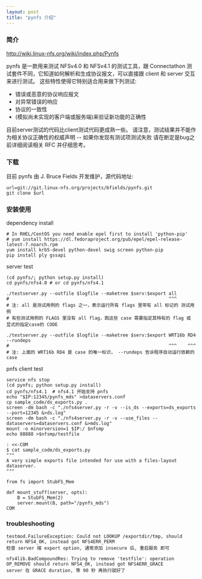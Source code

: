 ```yaml
---
layout: post
title: "pynfs 介绍"
---
```


### 简介
http://wiki.linux-nfs.org/wiki/index.php/Pynfs

pynfs 是一款用来测试 NFSv4.0 和 NFSv4.1 的测试工具，跟 Connectathon 测试套件不同，它知道如何解析和生成协议报文，可以直接跟 client 和 server 交互来进行测试。
这些特性使得它特别适合用来做下列测试:
 - 错误或恶意的协议响应报文
 - 对异常错误的响应
 - 协议的一致性
 - (模拟尚未实现的客户端或服务端)来验证新功能的正确性

目前server测试的代码比client测试代码更成熟一些。
请注意，测试结果并不能作为相关协议正确性的权威声明 -- 如果你发现有测试项测试失败 请在断定是bug之前详细阅读相关 RFC 并仔细思考。

### 下载
目前 pynfs 由 J. Bruce Fields 开发维护，源代码地址:
```
url=git://git.linux-nfs.org/projects/bfields/pynfs.git
git clone $url
```

### 安装使用
dependency install
```
# In RHEL/CentOS you need enable epel first to install 'python-pip'
# yum install https://dl.fedoraproject.org/pub/epel/epel-release-latest-7.noarch.rpm
yum install krb5-devel python-devel swig screen python-pip
pip install ply gssapi
```

server test
```
(cd pynfs/; python setup.py install)
cd pynfs/nfs4.0 # or cd pynfs/nfs4.1

./testserver.py --outfile $logfile --maketree $serv:$export all
#                                                           ^^^
# 注: all 是测试用例的 flags 之一，表示运行所有 flags 里带有 all 标记的 测试用例
# 有些测试用例的 FLAGS 里没有 all flag，跑这些 case 需要指定其特有的 flag 或 显式的指定case的 CODE

./testserver.py --outfile $logfile --maketree $serv:$export WRT16b RD4 --rundeps
#                                                           ^^^    ^^^
# 注: 上面的 WRT16b RD4 是 case 的唯一标识， --rundeps 告诉程序自动运行依赖的 case 
```

pnfs client test
```
service nfs stop
(cd pynfs; python setup.py install)
cd pynfs/nfs4.1  # nfs4.1 开始支持 pnfs
echo "$IP:12345/pynfs_mds" >dataservers.conf
cp sample_code/ds_exports.py .
screen -dm bash -c "./nfs4server.py -r -v --is_ds --exports=ds_exports --port=12345 &>ds.log"
screen -dm bash -c "./nfs4server.py -r -v --use_files --dataservers=dataservers.conf &>mds.log"
mount -o minorversion=1 $IP:/ $nfsmp
echo 88888 >$nfsmp/testfile
```

```
: <<-COM
$ cat sample_code/ds_exports.py 
"""
A very simple exports file intended for use with a files-layout dataserver.
"""

from fs import StubFS_Mem

def mount_stuff(server, opts):
    B = StubFS_Mem(2)
    server.mount(B, path="/pynfs_mds")
COM
```

### troubleshooting
```
testmod.FailureException: Could not LOOKUP /exportdir/tmp, should return NFS4_OK, instead got NFS4ERR_PERM
检查 server 端 export option, 通常添加 insecure 后, 重启服务 即可
```

```
nfs4lib.BadCompoundRes: Trying to remove 'testfile': operation OP_REMOVE should return NFS4_OK, instead got NFS4ERR_GRACE
server 在 GRACE duration, 等 90 秒 再执行就好了
```
